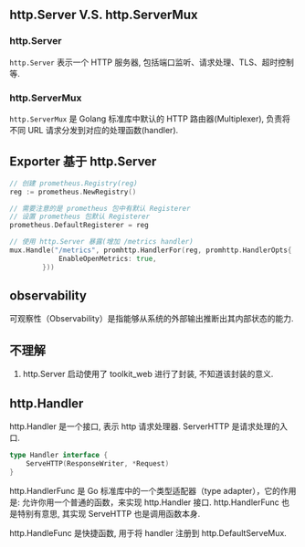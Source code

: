 ## http.Server V.S. http.ServerMux
### http.Server
`http.Server` 表示一个 HTTP 服务器, 包括端口监听、请求处理、TLS、超时控制等.

### http.ServerMux
`http.ServerMux` 是 Golang 标准库中默认的 HTTP 路由器(Multiplexer), 负责将不同 URL 请求分发到对应的处理函数(handler).


## Exporter 基于 http.Server
```go
// 创建 prometheus.Registry(reg)
reg := prometheus.NewRegistry()

// 需要注意的是 prometheus 包中有默认 Registerer
// 设置 prometheus 包默认 Registerer
prometheus.DefaultRegisterer = reg

// 使用 http.Server 暴露(增加 /metrics handler)
mux.Handle("/metrics", promhttp.HandlerFor(reg, promhttp.HandlerOpts{
			EnableOpenMetrics: true,
		}))
```

## observability
可观察性（Observability）是指能够从系统的外部输出推断出其内部状态的能力.

## 不理解
1. http.Server 启动使用了 toolkit_web 进行了封装, 不知道该封装的意义.

## http.Handler
http.Handler 是一个接口, 表示 http 请求处理器. ServerHTTP 是请求处理的入口.
```go
type Handler interface {
    ServeHTTP(ResponseWriter, *Request)
}
```

http.HandlerFunc 是 Go 标准库中的一个类型适配器（type adapter），它的作用是: 允许你用一个普通的函数，来实现 http.Handler 接口.
http.HandlerFunc 也是特别有意思, 其实现 ServeHTTP 也是调用函数本身.


http.HandleFunc 是快捷函数, 用于将 handler 注册到 http.DefaultServeMux.